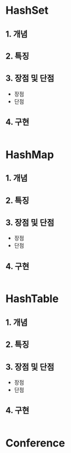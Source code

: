 # HashSet
## 1. 개념
## 2. 특징
## 3. 장점 및 단점
- 장점
- 단점
## 4. 구현
```java

```
#

# HashMap
## 1. 개념
## 2. 특징
## 3. 장점 및 단점
- 장점
- 단점
## 4. 구현
```java

```
#

# HashTable
## 1. 개념
## 2. 특징
## 3. 장점 및 단점
- 장점
- 단점
## 4. 구현
```java

```
#

# Conference

